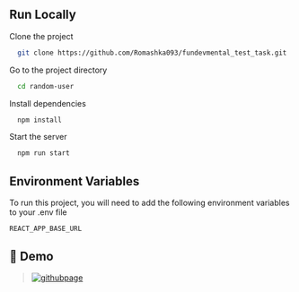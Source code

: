 ## Run Locally

Clone the project

```bash
  git clone https://github.com/Romashka093/fundevmental_test_task.git
```

Go to the project directory

```bash
  cd random-user
```

Install dependencies

```bash
  npm install
```

Start the server

```bash
  npm run start
```

## Environment Variables

To run this project, you will need to add the following environment variables to
your .env file

`REACT_APP_BASE_URL`

## 🔗 Demo

> [![githubpage](https://img.shields.io/badge/github-page-000000?style=for-the-badge&logo=github&logoColor=white)](https://romashka093.github.io/fundevmental_test_task/)
